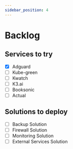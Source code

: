 ```yaml
---
sidebar_position: 4
---
```


# Backlog

## Services to try

- [x] Adguard
- [ ] Kube-green
- [ ] Kwatch
- [ ] K3.ai
- [ ] Booksonic
- [ ] Actual
  
## Solutions to deploy

- [ ] Backup Solution
- [ ] Firewall Solution
- [ ] Monitoring Solution
- [ ] External Services Solution